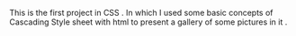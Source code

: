 This is the first project in CSS . In which I used some basic concepts of Cascading Style sheet with html to present a gallery of some pictures in it .
